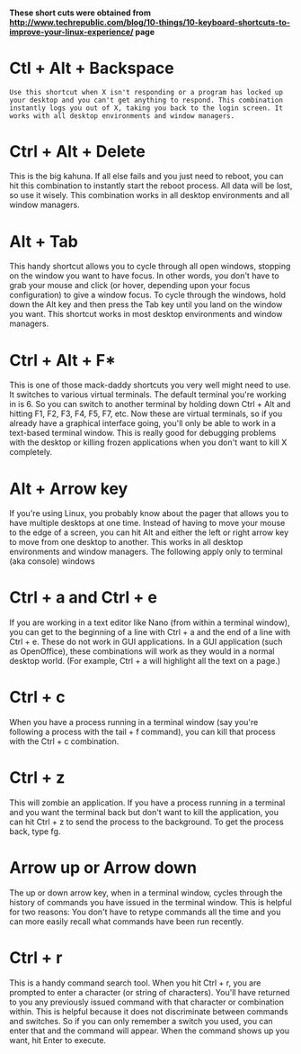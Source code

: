 ####  These short cuts were obtained from http://www.techrepublic.com/blog/10-things/10-keyboard-shortcuts-to-improve-your-linux-experience/ page

# Ctl + Alt + Backspace

    Use this shortcut when X isn't responding or a program has locked up your desktop and you can't get anything to respond. This combination instantly logs you out of X, taking you back to the login screen. It works with all desktop environments and window managers.

# Ctrl + Alt + Delete
This is the big kahuna. If all else fails and you just need to reboot, you can hit this combination to instantly start the reboot process. All data will be lost, so use it wisely. This combination works in all desktop environments and all window managers.

# Alt + Tab
This handy shortcut allows you to cycle through all open windows, stopping on the window you want to have focus. In other words, you don't have to grab your mouse and click (or hover, depending upon your focus configuration) to give a window focus. To cycle through the windows, hold down the Alt key and then press the Tab key until you land on the window you want. This shortcut works in most desktop environments and window managers.

# Ctrl + Alt + F*
This is one of those mack-daddy shortcuts you very well might need to use. It switches to various virtual terminals. The default terminal you're working in is 6. So you can switch to another terminal by holding down Ctrl + Alt and hitting F1, F2, F3, F4, F5, F7, etc. Now these are virtual terminals, so if you already have a graphical interface going, you'll only be able to work in a text-based terminal window. This is really good for debugging problems with the desktop or killing frozen applications when you don't want to kill X completely.

# Alt + Arrow key

If you're using Linux, you probably know about the pager that allows you to have multiple desktops at one time. Instead of having to move your mouse to the edge of a screen, you can hit Alt and either the left or right arrow key to move from one desktop to another. This works in all desktop environments and window managers.
The following apply only to terminal (aka console) windows

# Ctrl + a and Ctrl + e
If you are working in a text editor like Nano (from within a terminal window), you can get to the beginning of a line with Ctrl + a and the end of a line with Ctrl + e. These do not work in GUI applications. In a GUI application (such as OpenOffice), these combinations will work as they would in a normal desktop world. (For example, Ctrl + a will highlight all the text on a page.)

# Ctrl + c
When you have a process running in a terminal window (say you're following a process with the tail + f command), you can kill that process with the Ctrl + c combination.
# Ctrl + z
This will zombie an application. If you have a process running in a terminal and you want the terminal back but don't want to kill the application, you can hit Ctrl + z to send the process to the background. To get the process back, type fg.
# Arrow up or Arrow down
The up or down arrow key, when in a terminal window, cycles through the history of commands you have issued in the terminal window. This is helpful for two reasons: You don't have to retype commands all the time and you can more easily recall what commands have been run recently.
# Ctrl + r
This is a handy command search tool. When you hit Ctrl + r, you are prompted to enter a character (or string of characters). You'll have returned to you any previously issued command with that character or combination within. This is helpful because it does not discriminate between commands and switches. So if you can only remember a switch you used, you can enter that and the command will appear. When the command shows up you want, hit Enter to execute.

